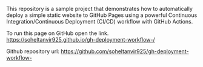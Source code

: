 This repository is a sample project that demonstrates how to automatically deploy a simple static website to GitHub Pages using a powerful Continuous Integration/Continuous Deployment (CI/CD) workflow with GitHub Actions.

To run this page on GitHub open the link.
https://soheltanvir925.github.io/gh-deployment-workflow-/

Github repository url: https://github.com/soheltanvir925/gh-deployment-workflow-
